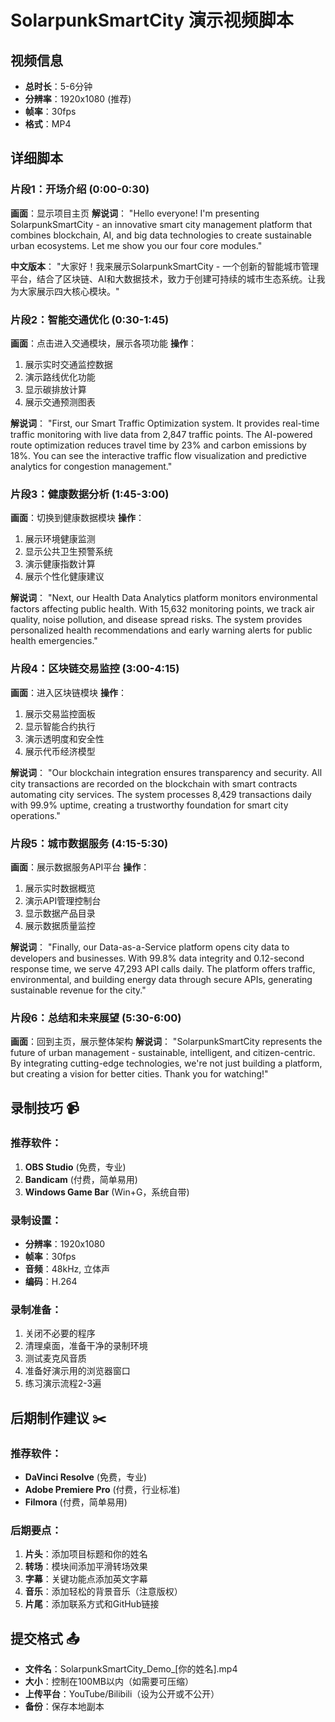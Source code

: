 # SolarpunkSmartCity 演示视频脚本

## 视频信息
- **总时长**：5-6分钟
- **分辨率**：1920x1080 (推荐)
- **帧率**：30fps
- **格式**：MP4

## 详细脚本

### 片段1：开场介绍 (0:00-0:30)
**画面**：显示项目主页
**解说词**：
"Hello everyone! I'm presenting SolarpunkSmartCity - an innovative smart city management platform that combines blockchain, AI, and big data technologies to create sustainable urban ecosystems. Let me show you our four core modules."

**中文版本**：
"大家好！我来展示SolarpunkSmartCity - 一个创新的智能城市管理平台，结合了区块链、AI和大数据技术，致力于创建可持续的城市生态系统。让我为大家展示四大核心模块。"

### 片段2：智能交通优化 (0:30-1:45)
**画面**：点击进入交通模块，展示各项功能
**操作**：
1. 展示实时交通监控数据
2. 演示路线优化功能
3. 显示碳排放计算
4. 展示交通预测图表

**解说词**：
"First, our Smart Traffic Optimization system. It provides real-time traffic monitoring with live data from 2,847 traffic points. The AI-powered route optimization reduces travel time by 23% and carbon emissions by 18%. You can see the interactive traffic flow visualization and predictive analytics for congestion management."

### 片段3：健康数据分析 (1:45-3:00)
**画面**：切换到健康数据模块
**操作**：
1. 展示环境健康监测
2. 显示公共卫生预警系统
3. 演示健康指数计算
4. 展示个性化健康建议

**解说词**：
"Next, our Health Data Analytics platform monitors environmental factors affecting public health. With 15,632 monitoring points, we track air quality, noise pollution, and disease spread risks. The system provides personalized health recommendations and early warning alerts for public health emergencies."

### 片段4：区块链交易监控 (3:00-4:15)
**画面**：进入区块链模块
**操作**：
1. 展示交易监控面板
2. 显示智能合约执行
3. 演示透明度和安全性
4. 展示代币经济模型

**解说词**：
"Our blockchain integration ensures transparency and security. All city transactions are recorded on the blockchain with smart contracts automating city services. The system processes 8,429 transactions daily with 99.9% uptime, creating a trustworthy foundation for smart city operations."

### 片段5：城市数据服务 (4:15-5:30)
**画面**：展示数据服务API平台
**操作**：
1. 展示实时数据概览
2. 演示API管理控制台
3. 显示数据产品目录
4. 展示数据质量监控

**解说词**：
"Finally, our Data-as-a-Service platform opens city data to developers and businesses. With 99.8% data integrity and 0.12-second response time, we serve 47,293 API calls daily. The platform offers traffic, environmental, and building energy data through secure APIs, generating sustainable revenue for the city."

### 片段6：总结和未来展望 (5:30-6:00)
**画面**：回到主页，展示整体架构
**解说词**：
"SolarpunkSmartCity represents the future of urban management - sustainable, intelligent, and citizen-centric. By integrating cutting-edge technologies, we're not just building a platform, but creating a vision for better cities. Thank you for watching!"

## 录制技巧 📹

### 推荐软件：
1. **OBS Studio** (免费，专业)
2. **Bandicam** (付费，简单易用)
3. **Windows Game Bar** (Win+G，系统自带)

### 录制设置：
- **分辨率**：1920x1080
- **帧率**：30fps
- **音频**：48kHz, 立体声
- **编码**：H.264

### 录制准备：
1. 关闭不必要的程序
2. 清理桌面，准备干净的录制环境
3. 测试麦克风音质
4. 准备好演示用的浏览器窗口
5. 练习演示流程2-3遍

## 后期制作建议 ✂️

### 推荐软件：
- **DaVinci Resolve** (免费，专业)
- **Adobe Premiere Pro** (付费，行业标准)
- **Filmora** (付费，简单易用)

### 后期要点：
1. **片头**：添加项目标题和你的姓名
2. **转场**：模块间添加平滑转场效果
3. **字幕**：关键功能点添加英文字幕
4. **音乐**：添加轻松的背景音乐（注意版权）
5. **片尾**：添加联系方式和GitHub链接

## 提交格式 📤
- **文件名**：SolarpunkSmartCity_Demo_[你的姓名].mp4
- **大小**：控制在100MB以内（如需要可压缩）
- **上传平台**：YouTube/Bilibili（设为公开或不公开）
- **备份**：保存本地副本
